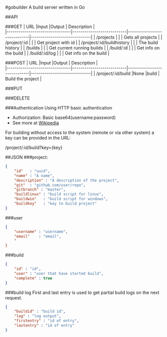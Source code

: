 #gobuilder
A build server written in Go

##API

###GET
| URL                            |Input                      |Output                       | Description                  |  
|--------------------------------|---------------------------|-----------------------------|------------------------------|
| /projects                      |                           |                             | Gets all projects            |
| /project/:id                   |                           |                             | Get project with id          | 
| /project/:id/buildhistory      |                           |                             | The build history            |
| /builds                        |                           |                             | Get current running builds   |
| /build/:id                     |                           |                             | Get info on the build        |
| /build/:id/log                 |                           |                             | Get info on the build        |

###POST
| URL                            |Input                      |Output                       | Description                  |  
|--------------------------------|---------------------------|-----------------------------|------------------------------|
| /project/:id/build             |None                       |build                        | Build the project            |
                             
###PUT                       
                             
###DELETE                    

###Authentication
Using HTTP basic authentication

* Authorization: Basic base64(username:password)
* See more at [Wikipedia](http://en.wikipedia.org/wiki/Basic_access_authentication#Client_side)

For building without access to the system (remote or via other system) a key can
be provided in the URL:

/project/:id/build?key={key}



##JSON
###project:
```json
{
    "id"   : "uuid",
    "name" : "A name",
    "description" : "A description of the project",
    "git"  : "github.com/user/repo",
    "gitbranch" : "master",
    "buildlinux" : "build script for linux",
    "buildwin"   : "build script for windows",
    "buildkey"   : "key to build project"
}
```

###user
```json
{
    "username" : "username",
    "email"    : "email",
    "
}
```

###build
```json
{
    "id" : "id",
    "user" : "user that have started build",
    "complete" : true
}
```

###build log
First and last entry is used to get partial build logs on the next request.
```json
{
    "buildid" : "build id",
    "log" : "log output",
    "firstentry" : "id of entry",
    "lastentry" : "id of entry"
}
```
